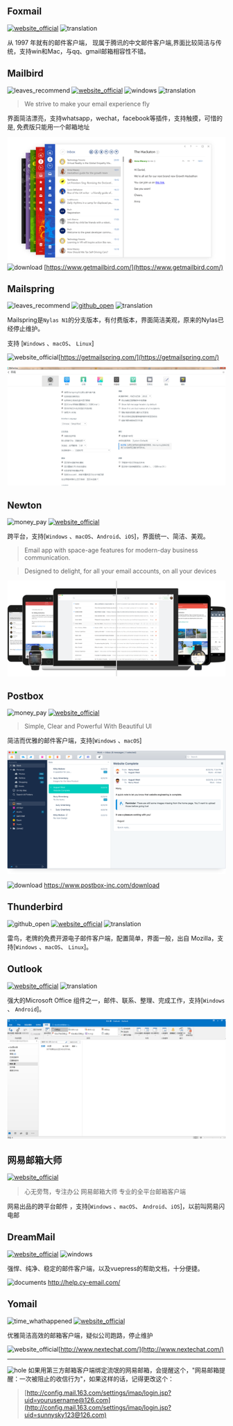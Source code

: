 ## Foxmail
[![website_official](https://gitbook07.oss-cn-hangzhou.aliyuncs.com/website_official.svg)](http://www.foxmail.com/) ![translation](https://gitbook07.oss-cn-hangzhou.aliyuncs.com/translation.svg)

从 1997 年就有的邮件客户端， 现属于腾讯的中文邮件客户端,界面比较简洁与传统，支持win和Mac，与qq、gmail邮箱相容性不错。


## Mailbird
![leaves_recommend](https://gitbook07.oss-cn-hangzhou.aliyuncs.com/leaves_rec.svg) [![website_official](https://gitbook07.oss-cn-hangzhou.aliyuncs.com/website_official.svg)](https://www.getmailbird.com/) ![windows](https://gitbook07.oss-cn-hangzhou.aliyuncs.com/windows.svg) ![translation](https://gitbook07.oss-cn-hangzhou.aliyuncs.com/translation.svg)

> We strive to make your email experience fly

界面简洁漂亮，支持whatsapp，wechat，facebook等插件，支持触摸，可惜的是, 免费版只能用一个邮箱地址

![Mailbird](../../.gitbook/assets/z-study-com-mail-mailbird.png)
![download](https://gitbook07.oss-cn-hangzhou.aliyuncs.com/download.svg) [https://www.getmailbird.com/](https://www.getmailbird.com/)

## Mailspring
![leaves_recommend](https://gitbook07.oss-cn-hangzhou.aliyuncs.com/leaves_rec.svg) [![github_open](https://gitbook07.oss-cn-hangzhou.aliyuncs.com/github_open.svg)](https://github.com/Foundry376/Mailspring) ![translation](https://gitbook07.oss-cn-hangzhou.aliyuncs.com/translation.svg)

Mailspring是`Nylas N1`的分支版本，有付费版本，界面简洁美观，原来的Nylas已经停止维护。

支持 [`Windows` 、`macOS`、 `Linux`]

![website_official](https://gitbook07.oss-cn-hangzhou.aliyuncs.com/website_official.svg)[https://getmailspring.com/](https://getmailspring.com/)

![](../../.gitbook/assets/z-study-com-mail-mailspring.png)
## Newton
![money_pay](https://gitbook07.oss-cn-hangzhou.aliyuncs.com/money_pay.svg) [![website_official](https://gitbook07.oss-cn-hangzhou.aliyuncs.com/website_official.svg)](https://newtonhq.com/)

跨平台，支持[`Windows` 、`macOS`、`Android`、`iOS`]，界面统一、简洁、美观。

> Email app with space-age features for modern-day business communication.

> Designed to delight, for all your email accounts, on all your devices

![Newton](../../.gitbook/assets/z-study-com-mail-newton.png)

## Postbox
![money_pay](https://gitbook07.oss-cn-hangzhou.aliyuncs.com/money_pay.svg) [![website_official](https://gitbook07.oss-cn-hangzhou.aliyuncs.com/website_official.svg)](https://www.postbox-inc.com/)

> Simple, Clear and Powerful With Beautiful UI

简洁而优雅的邮件客户端，支持[`Windows` 、`macOS`]

![Postbox](../../.gitbook/assets/z-study-com-mail-postbox.png)

![download](https://gitbook07.oss-cn-hangzhou.aliyuncs.com/download.svg) https://www.postbox-inc.com/download

## Thunderbird
![github_open](https://gitbook07.oss-cn-hangzhou.aliyuncs.com/github_open.svg) [![website_official](https://gitbook07.oss-cn-hangzhou.aliyuncs.com/website_official.svg)](https://www.thunderbird.net) ![translation](https://gitbook07.oss-cn-hangzhou.aliyuncs.com/translation.svg)

雷鸟，老牌的免费开源电子邮件客户端，配置简单，界面一般，出自 Mozilla，支持[`Windows` 、`macOS`、 `Linux`]。

## Outlook
[![website_official](https://gitbook07.oss-cn-hangzhou.aliyuncs.com/website_official.svg)](https://products.office.com/en-us/outlook/email-and-calendar-software-microsoft-outlook) ![translation](https://gitbook07.oss-cn-hangzhou.aliyuncs.com/translation.svg)

强大的Microsoft Office 组件之一，邮件、联系、整理、完成工作，支持[`Windows` 、 `Android`]。

![Outlook](../../.gitbook/assets/z-study-com-mail-outlook.png)

## 网易邮箱大师
[![website_official](https://gitbook07.oss-cn-hangzhou.aliyuncs.com/website_official.svg)](http://mail.163.com/dashi/)

> 心无旁骛，专注办公
> 网易邮箱大师 专业的全平台邮箱客户端

网易出品的跨平台邮件 ，支持[`Windows` 、`macOS`、 `Android`、`iOS`]，以前叫网易闪电邮

## DreamMail
[![website_official](https://gitbook07.oss-cn-hangzhou.aliyuncs.com/website_official.svg)](https://www.cy-email.com/) ![windows](https://gitbook07.oss-cn-hangzhou.aliyuncs.com/windows.svg)

强悍、纯净、稳定的邮件客户端，以及vuepress的帮助文档，十分便捷。

![documents](https://gitbook07.oss-cn-hangzhou.aliyuncs.com/documents.svg) http://help.cy-email.com/

## Yomail
![time_whathappened](https://gitbook07.oss-cn-hangzhou.aliyuncs.com/time_whathappened.svg) [![website_official](https://gitbook07.oss-cn-hangzhou.aliyuncs.com/website_official.svg)](http://www.nextechat.com/)

优雅简洁高效的邮箱客户端，疑似公司跑路，停止维护

![website_official](https://gitbook07.oss-cn-hangzhou.aliyuncs.com/website_official.svg)[http://www.nextechat.com/](http://www.nextechat.com/)

---

![hole](https://gitbook07.oss-cn-hangzhou.aliyuncs.com/keng.svg) 如果用第三方邮箱客户端绑定流氓的网易邮箱，会提醒这个，"网易邮箱提醒：一次被阻止的收信行为"，如果这样的话，记得更改这个：
>
>[http://config.mail.163.com/settings/imap/login.jsp?uid=yourusername@126.com](http://config.mail.163.com/settings/imap/login.jsp?uid=sunnysky123@126.com)

